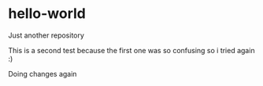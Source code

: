 # hello-world
Just another repository

This is a second test because the first one was so confusing so i tried again :)

Doing changes again
